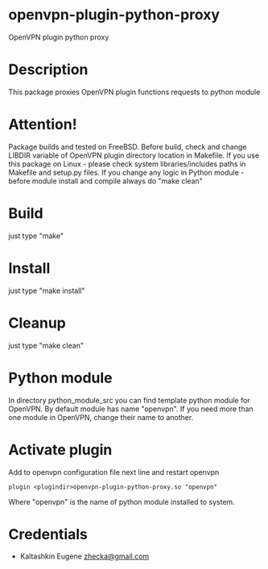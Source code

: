 # openvpn-plugin-python-proxy

OpenVPN plugin python proxy

# Description

This package proxies OpenVPN plugin functions requests to python module

# Attention!

Package builds and tested on FreeBSD.
Before build, check and change LIBDIR variable of OpenVPN plugin directory location in Makefile.
If you use this package on Linux - please check system libraries/includes paths in Makefile and setup.py files.
If you change any logic in Python module - before module install and compile always do "make clean"

# Build

just type "make"

# Install

just type "make install"

# Cleanup

just type "make clean"

# Python module

In directory python_module_src you can find template python module for OpenVPN.
By default module has name "openvpn". If you need more than one module in OpenVPN,
change their name to another.

# Activate plugin

Add to openvpn configuration file next line and restart openvpn
```
plugin <plugindir>openvpn-plugin-python-proxy.so "openvpn"
```

Where "openvpn" is the name of python module installed to system.

# Credentials

* Kaltashkin Eugene <zhecka@gmail.com>

